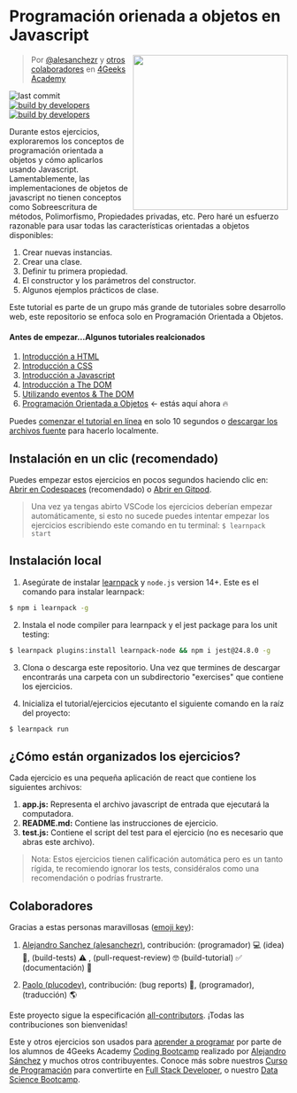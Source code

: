 <!-- hide -->
# Programación orienada a objetos en Javascript

<a href="https://www.4geeksacademy.co"><img height="280" align="right" src="https://raw.githubusercontent.com/4GeeksAcademy/object-oriented-javascript-tutorial-exercises/3dc2f03468e51b5ae5c78321b6131be164c85938/badge.svg"></a>

> Por [@alesanchezr](https://twitter.com/alesanchezr) y [otros colaboradores](https://github.com/4GeeksAcademy/object-oriented-javascript-tutorial-exercises/graphs/contributors) en [4Geeks Academy](https://4geeksacademy.co/)

![last commit](https://img.shields.io/github/last-commit/4geeksacademy/javascript-arrays-exercises-tutorial)
[![build by developers](https://img.shields.io/badge/build_by-Developers-blue)](https://breatheco.de)
[![build by developers](https://img.shields.io/twitter/follow/4geeksacademy?style=social&logo=twitter)](https://twitter.com/4geeksacademy)
<!-- endhide -->

Durante estos ejercicios, exploraremos los conceptos de programación orientada a objetos y cómo aplicarlos usando Javascript. Lamentablemente, las implementaciones de objetos de javascript no tienen conceptos como Sobreescritura de métodos, Polimorfismo, Propiedades privadas, etc. Pero haré un esfuerzo razonable para usar todas las características orientadas a objetos disponibles:

1. Crear nuevas instancias.
2. Crear una clase.
3. Definir tu primera propiedad.
4. El constructor y los parámetros del constructor.
5. Algunos ejemplos prácticos de clase.

<!-- hide -->

Este tutorial es parte de un grupo más grande de tutoriales sobre desarrollo web, este repositorio se enfoca solo en Programación Orientada a Objetos.

#### Antes de empezar...Algunos tutoriales realcionados

1. [Introducción a HTML](https://github.com/4GeeksAcademy/html-tutorial-exercises-course)
2. [Introducción a CSS](https://github.com/4GeeksAcademy/css-tutorial-exercises-course)
3. [Introducción a Javascript](https://github.com/4GeeksAcademy/javascript-beginner-exercises-tutorial)
4. [Introducción a The DOM](https://github.com/4GeeksAcademy/javascript-dom-tutorial-exercises)
5. [Utilizando eventos & The DOM](https://github.com/4GeeksAcademy/javascript-events-tutorial-exercises)
6. [Programación Orientada a Objetos](https://github.com/4GeeksAcademy/object-oriented-javascript-tutorial-exercises) ← estás aquí ahora 🔥

Puedes [comenzar el tutorial en línea](#instalación-en-un-solo-clic) en solo 10 segundos o [descargar los archivos fuente](#instalación-local) para hacerlo localmente.

## Instalación en un clic (recomendado)

Puedes empezar estos ejercicios en pocos segundos haciendo clic en: [Abrir en Codespaces](https://codespaces.new/?repo=4GeeksAcademy/object-oriented-javascript-tutorial-exercises) (recomendado) o [Abrir en Gitpod](https://gitpod.io#https://github.com/4GeeksAcademy/object-oriented-javascript-tutorial-exercises).

> Una vez ya tengas abirto VSCode los ejercicios deberían empezar automáticamente, si esto no sucede puedes intentar empezar los ejercicios escribiendo este comando en tu terminal: `$ learnpack start`

## Instalación local

1) Asegúrate de instalar [learnpack](https://github.com/learnpack/learnpack-cli) y `node.js` version 14+. Este es el comando para instalar learnpack:

```sh
$ npm i learnpack -g
```

2) Instala el node compiler para learnpack y el jest package para los unit testing:

```sh
$ learnpack plugins:install learnpack-node && npm i jest@24.8.0 -g
```

3) Clona o descarga este repositorio. Una vez que termines de descargar encontrarás una carpeta con un subdirectorio "exercises" que contiene los ejercicios.

4) Inicializa el tutorial/ejercicios ejecutanto el siguiente comando en la raíz del proyecto:

```sh
$ learnpack run
```

<!-- endhide -->

## ¿Cómo están organizados los ejercicios?

Cada ejercicio es una pequeña aplicación de react que contiene los siguientes archivos:

1. **app.js:** Representa el archivo javascript de entrada que ejecutará la computadora.
2. **README.md:** Contiene las instrucciones de ejercicio.
3. **test.js:** Contiene el script del test para el ejercicio (no es necesario que abras este archivo).

> Nota: Estos ejercicios tienen calificación automática pero es un tanto rígida, te recomiendo ignorar los tests, considéralos como una recomendación o podrías frustrarte.

## Colaboradores
 
Gracias a estas personas maravillosas ([emoji key](https://github.com/kentcdodds/all-contributors#emoji-key)):

1. [Alejandro Sanchez (alesanchezr)](https://github.com/alesanchezr), contribución: (programador) 💻 (idea) 🤔, (build-tests) ⚠️ , (pull-request-review) 🤓 (build-tutorial) ✅ (documentación) 📖

2. [Paolo (plucodev)](https://github.com/plucodev), contribución: (bug reports) 🐛, (programador), (traducción) 🌎

Este proyecto sigue la especificación [all-contributors](https://github.com/kentcdodds/all-contributors). ¡Todas las contribuciones son bienvenidas!

Este y otros ejercicios son usados para [aprender a programar](https://4geeksacademy.com/es/aprender-a-programar/aprender-a-programar-desde-cero) por parte de los alumnos de 4Geeks Academy [Coding Bootcamp](https://4geeksacademy.com/us/coding-bootcamp) realizado por [Alejandro Sánchez](https://twitter.com/alesanchezr) y muchos otros contribuyentes. Conoce más sobre nuestros [Curso de Programación](https://4geeksacademy.com/es/curso-de-programacion-desde-cero?lang=es) para convertirte en [Full Stack Developer](https://4geeksacademy.com/es/coding-bootcamps/desarrollador-full-stack/?lang=es), o nuestro [Data Science Bootcamp](https://4geeksacademy.com/es/coding-bootcamps/curso-datascience-machine-learning).